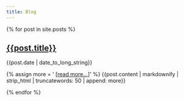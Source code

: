 ```yaml
---
title: Blog
---
```


{% for post in site.posts %}

[{{post.title}}]({{post.url}})
------------------------------

<p class="post-date">{{post.date | date_to_long_string}}</p>
<!-- {% assign more = ' [<a href="{{post.url}}">read more…</a>]' %} -->
{% assign more = ' [<a href="' | append: {{post.url}} | append: '">read more…</a>]' %}
{{post.content | markdownify | strip_html | truncatewords: 50 | append: more}}

<!-- {{post.excerpt | append: '[read more…]' | strip_newlines | markdownify | strip_html}} -->

<!-- [{{post.title}}]({{post.url}}) -->
<!-- ------------------------------ -->

<!-- <p class="post-date">{{post.date | date_to_long_string}}</p> -->

<!-- {{post.excerpt}} -->

<!-- [[read more…]({{post.url}})] -->

{% endfor %}

